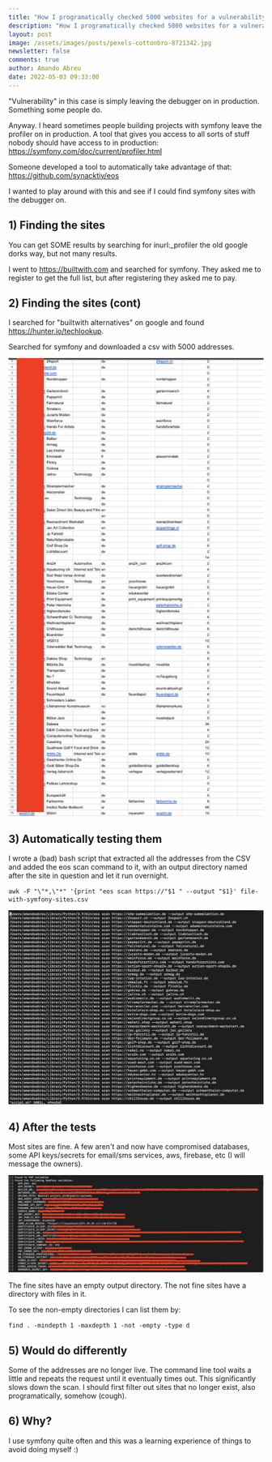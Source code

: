 ```yaml
---
title: "How I programatically checked 5000 websites for a vulnerability "
description: "How I programatically checked 5000 websites for a vulnerability "
layout: post
image: /assets/images/posts/pexels-cottonbro-8721342.jpg
newsletter: false
comments: true
author: Amando Abreu
date: 2022-05-03 09:33:00
---
```

"Vulnerability" in this case is simply leaving the debugger on in production. Something some people do.

Anyway. I heard sometimes people building projects with symfony leave the profiler on in production. A tool that gives you access to all sorts of stuff nobody should have access to in production: <https://symfony.com/doc/current/profiler.html>

Someone developed a tool to automatically take advantage of that: <https://github.com/synacktiv/eos>

I wanted to play around with this and see if I could find symfony sites with the debugger on.

## 1) Finding the sites

You can get SOME results by searching for inurl:_profiler the old google dorks way, but not many results.

I went to <https://builtwith.com> and searched for symfony. They asked me to register to get the full list, but after registering they asked me to pay.

## 2) Finding the sites (cont)

I searched for "builtwith alternatives" on google and found <https://hunter.io/techlookup>.

Searched for symfony and downloaded a csv with 5000 addresses.

![](/assets/images/posts/screenshot-2022-05-03-at-23.25.41.png)

## 3) Automatically testing them

I wrote a (bad) bash script that extracted all the addresses from the CSV and added the eos scan command to it, with an output directory named after the site in question and let it run overnight.

```
awk -F "\"*,\"*" '{print "eos scan https://"$1 " --output "$1}' file-with-symfony-sites.csv
```

![](/assets/images/posts/screenshot-2022-05-03-at-23.09.58.png)

## 4) After the tests

Most sites are fine. A few aren't and now have compromised databases, some API keys/secrets for email/sms services, aws, firebase, etc (I will message the owners).

![](/assets/images/posts/screenshot-2022-05-03-at-23.24.18.png)

The fine sites have an empty output directory. The not fine sites have a directory with files in it.

To see the non-empty directories I can list them by:

```
find . -mindepth 1 -maxdepth 1 -not -empty -type d
```

## 5) Would do differently

Some of the addresses are no longer live. The command line tool waits a little and repeats the request until it eventually times out. This significantly slows down the scan. I should first filter out sites that no longer exist, also programatically, somehow (cough).

## 6) Why?

I use symfony quite often and this was a learning experience of things to avoid doing myself :)